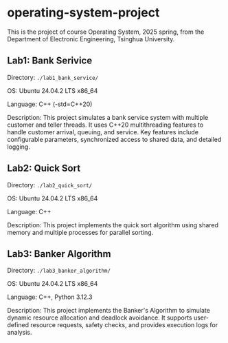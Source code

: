 # operating-system-project

This is the project of course Operating System, 2025 spring, from the Department of Electronic Engineering, Tsinghua University.

## Lab1: Bank Serivice

Directory: `./lab1_bank_service/`

OS: Ubuntu 24.04.2 LTS x86_64

Language: C++ (-std=C++20)

Description: This project simulates a bank service system with multiple customer and teller threads. It uses C++20 multithreading features to handle customer arrival, queuing, and service. Key features include configurable parameters, synchronized access to shared data, and detailed logging.

## Lab2: Quick Sort

Directory: `./lab2_quick_sort/`

OS: Ubuntu 24.04.2 LTS x86_64

Language: C++

Description: This project implements the quick sort algorithm using shared memory and multiple processes for parallel sorting.

## Lab3: Banker Algorithm

Directory: `./lab3_banker_algorithm/`

OS: Ubuntu 24.04.2 LTS x86_64

Language: C++, Python 3.12.3

Description: This project implements the Banker's Algorithm to simulate dynamic resource allocation and deadlock avoidance. It supports user-defined resource requests, safety checks, and provides execution logs for analysis.
